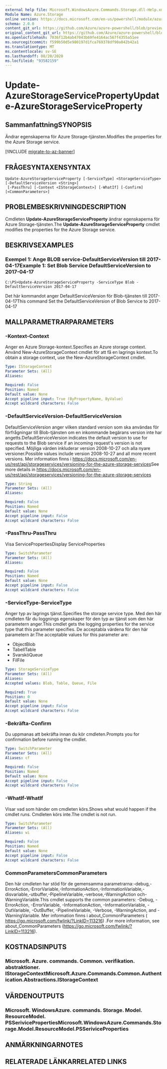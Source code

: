 ```yaml
---
external help file: Microsoft.WindowsAzure.Commands.Storage.dll-Help.xml
Module Name: Azure.Storage
online version: https://docs.microsoft.com/en-us/powershell/module/azure.storage/update-azurestorageserviceproperty
schema: 2.0.0
content_git_url: https://github.com/Azure/azure-powershell/blob/preview/src/Storage/Commands.Storage/help/Update-AzureStorageServiceProperty.md
original_content_git_url: https://github.com/Azure/azure-powershell/blob/preview/src/Storage/Commands.Storage/help/Update-AzureStorageServiceProperty.md
ms.openlocfilehash: 7036f12b4ab47043b69fe4164ac567f4355a51ee
ms.sourcegitcommit: f599b50d5e980197d1fca769378df90a842b42a1
ms.translationtype: MT
ms.contentlocale: sv-SE
ms.lasthandoff: 08/20/2020
ms.locfileid: "93582159"
---
```

# <span data-ttu-id="30c83-101">Update-AzureStorageServiceProperty</span><span class="sxs-lookup"><span data-stu-id="30c83-101">Update-AzureStorageServiceProperty</span></span>

## <span data-ttu-id="30c83-102">Sammanfattning</span><span class="sxs-lookup"><span data-stu-id="30c83-102">SYNOPSIS</span></span>
<span data-ttu-id="30c83-103">Ändrar egenskaperna för Azure Storage-tjänsten.</span><span class="sxs-lookup"><span data-stu-id="30c83-103">Modifies the properties for the Azure Storage service.</span></span>

[!INCLUDE [migrate-to-az-banner](../../includes/migrate-to-az-banner.md)]

## <span data-ttu-id="30c83-104">FRÅGESYNTAXEN</span><span class="sxs-lookup"><span data-stu-id="30c83-104">SYNTAX</span></span>

```
Update-AzureStorageServiceProperty [-ServiceType] <StorageServiceType> [-DefaultServiceVersion <String>]
 [-PassThru] [-Context <IStorageContext>] [-WhatIf] [-Confirm] [<CommonParameters>]
```

## <span data-ttu-id="30c83-105">PROBLEMBESKRIVNING</span><span class="sxs-lookup"><span data-stu-id="30c83-105">DESCRIPTION</span></span>
<span data-ttu-id="30c83-106">Cmdleten **Update-AzureStorageServiceProperty** ändrar egenskaperna för Azure Storage-tjänsten.</span><span class="sxs-lookup"><span data-stu-id="30c83-106">The **Update-AzureStorageServiceProperty** cmdlet modifies the properties for the Azure Storage service.</span></span>

## <span data-ttu-id="30c83-107">BESKRIVS</span><span class="sxs-lookup"><span data-stu-id="30c83-107">EXAMPLES</span></span>

### <span data-ttu-id="30c83-108">Exempel 1: Ange BLOB service-DefaultServiceVersion till 2017-04-17</span><span class="sxs-lookup"><span data-stu-id="30c83-108">Example 1: Set Blob Service DefaultServiceVersion to 2017-04-17</span></span>
```
C:\PS>Update-AzureStorageServiceProperty -ServiceType Blob -DefaultServiceVersion 2017-04-17
```

<span data-ttu-id="30c83-109">Det här kommandot anger DefaultServiceVersion för Blob-tjänsten till 2017-04-17</span><span class="sxs-lookup"><span data-stu-id="30c83-109">This command Set the DefaultServiceVersion of Blob Service to 2017-04-17</span></span>

## <span data-ttu-id="30c83-110">MALLPARAMETRAR</span><span class="sxs-lookup"><span data-stu-id="30c83-110">PARAMETERS</span></span>

### <span data-ttu-id="30c83-111">-Kontext</span><span class="sxs-lookup"><span data-stu-id="30c83-111">-Context</span></span>
<span data-ttu-id="30c83-112">Anger en Azure Storage-kontext.</span><span class="sxs-lookup"><span data-stu-id="30c83-112">Specifies an Azure storage context.</span></span>
<span data-ttu-id="30c83-113">Använd New-AzureStorageContext cmdlet för att få en lagrings kontext.</span><span class="sxs-lookup"><span data-stu-id="30c83-113">To obtain a storage context, use the New-AzureStorageContext cmdlet.</span></span>

```yaml
Type: IStorageContext
Parameter Sets: (All)
Aliases: 

Required: False
Position: Named
Default value: None
Accept pipeline input: True (ByPropertyName, ByValue)
Accept wildcard characters: False
```

### <span data-ttu-id="30c83-114">-DefaultServiceVersion</span><span class="sxs-lookup"><span data-stu-id="30c83-114">-DefaultServiceVersion</span></span>
<span data-ttu-id="30c83-115">DefaultServiceVersion anger vilken standard version som ska användas för förfrågningar till Blob-tjänsten om en inkommande begärans version inte har angetts.</span><span class="sxs-lookup"><span data-stu-id="30c83-115">DefaultServiceVersion indicates the default version to use for requests to the Blob service if an incoming request's version is not specified.</span></span> <span data-ttu-id="30c83-116">Möjliga värden inkluderar version 2008-10-27 och alla nyare versioner.</span><span class="sxs-lookup"><span data-stu-id="30c83-116">Possible values include version 2008-10-27 and all more recent versions.</span></span> <span data-ttu-id="30c83-117">Mer information finns i https://docs.microsoft.com/en-us/rest/api/storageservices/versioning-for-the-azure-storage-services</span><span class="sxs-lookup"><span data-stu-id="30c83-117">See more details in https://docs.microsoft.com/en-us/rest/api/storageservices/versioning-for-the-azure-storage-services</span></span>

```yaml
Type: String
Parameter Sets: (All)
Aliases: 

Required: False
Position: Named
Default value: None
Accept pipeline input: False
Accept wildcard characters: False
```

### <span data-ttu-id="30c83-118">-PassThru</span><span class="sxs-lookup"><span data-stu-id="30c83-118">-PassThru</span></span>
<span data-ttu-id="30c83-119">Visa ServiceProperties</span><span class="sxs-lookup"><span data-stu-id="30c83-119">Display ServiceProperties</span></span>

```yaml
Type: SwitchParameter
Parameter Sets: (All)
Aliases: 

Required: False
Position: Named
Default value: None
Accept pipeline input: False
Accept wildcard characters: False
```

### <span data-ttu-id="30c83-120">-ServiceType</span><span class="sxs-lookup"><span data-stu-id="30c83-120">-ServiceType</span></span>
<span data-ttu-id="30c83-121">Anger typ av lagrings tjänst.</span><span class="sxs-lookup"><span data-stu-id="30c83-121">Specifies the storage service type.</span></span>
<span data-ttu-id="30c83-122">Med den här cmdleten får du loggnings egenskaper för den typ av tjänst som den här parametern anger.</span><span class="sxs-lookup"><span data-stu-id="30c83-122">This cmdlet gets the logging properties for the service type that this parameter specifies.</span></span>
<span data-ttu-id="30c83-123">De acceptabla värdena för den här parametern är:</span><span class="sxs-lookup"><span data-stu-id="30c83-123">The acceptable values for this parameter are:</span></span>

- <span data-ttu-id="30c83-124">Object</span><span class="sxs-lookup"><span data-stu-id="30c83-124">Blob</span></span> 
- <span data-ttu-id="30c83-125">Tabell</span><span class="sxs-lookup"><span data-stu-id="30c83-125">Table</span></span>
- <span data-ttu-id="30c83-126">Svarskö</span><span class="sxs-lookup"><span data-stu-id="30c83-126">Queue</span></span>
- <span data-ttu-id="30c83-127">Fil</span><span class="sxs-lookup"><span data-stu-id="30c83-127">File</span></span>

```yaml
Type: StorageServiceType
Parameter Sets: (All)
Aliases: 
Accepted values: Blob, Table, Queue, File

Required: True
Position: 0
Default value: None
Accept pipeline input: False
Accept wildcard characters: False
```

### <span data-ttu-id="30c83-128">-Bekräfta</span><span class="sxs-lookup"><span data-stu-id="30c83-128">-Confirm</span></span>
<span data-ttu-id="30c83-129">Du uppmanas att bekräfta innan du kör cmdleten.</span><span class="sxs-lookup"><span data-stu-id="30c83-129">Prompts you for confirmation before running the cmdlet.</span></span>

```yaml
Type: SwitchParameter
Parameter Sets: (All)
Aliases: cf

Required: False
Position: Named
Default value: None
Accept pipeline input: False
Accept wildcard characters: False
```

### <span data-ttu-id="30c83-130">-WhatIf</span><span class="sxs-lookup"><span data-stu-id="30c83-130">-WhatIf</span></span>
<span data-ttu-id="30c83-131">Visar vad som händer om cmdleten körs.</span><span class="sxs-lookup"><span data-stu-id="30c83-131">Shows what would happen if the cmdlet runs.</span></span> <span data-ttu-id="30c83-132">Cmdleten körs inte.</span><span class="sxs-lookup"><span data-stu-id="30c83-132">The cmdlet is not run.</span></span>

```yaml
Type: SwitchParameter
Parameter Sets: (All)
Aliases: wi

Required: False
Position: Named
Default value: None
Accept pipeline input: False
Accept wildcard characters: False
```

### <span data-ttu-id="30c83-133">CommonParameters</span><span class="sxs-lookup"><span data-stu-id="30c83-133">CommonParameters</span></span>
<span data-ttu-id="30c83-134">Den här cmdleten har stöd för de gemensamma parametrarna:-debug,-ErrorAction,-ErrorVariable,-InformationAction,-InformationVariable,-disvariable,-utbuffer,-PipelineVariable,-verbose,-WarningAction och-WarningVariable.</span><span class="sxs-lookup"><span data-stu-id="30c83-134">This cmdlet supports the common parameters: -Debug, -ErrorAction, -ErrorVariable, -InformationAction, -InformationVariable, -OutVariable, -OutBuffer, -PipelineVariable, -Verbose, -WarningAction, and -WarningVariable.</span></span> <span data-ttu-id="30c83-135">Mer information finns i about_CommonParameters ( https://go.microsoft.com/fwlink/?LinkID=113216) .</span><span class="sxs-lookup"><span data-stu-id="30c83-135">For more information, see about_CommonParameters (https://go.microsoft.com/fwlink/?LinkID=113216).</span></span>

## <span data-ttu-id="30c83-136">KOSTNADS</span><span class="sxs-lookup"><span data-stu-id="30c83-136">INPUTS</span></span>

### <span data-ttu-id="30c83-137">Microsoft. Azure. commands. Common. verifikation. abstraktioner. IStorageContext</span><span class="sxs-lookup"><span data-stu-id="30c83-137">Microsoft.Azure.Commands.Common.Authentication.Abstractions.IStorageContext</span></span>

## <span data-ttu-id="30c83-138">VÄRDEN</span><span class="sxs-lookup"><span data-stu-id="30c83-138">OUTPUTS</span></span>

### <span data-ttu-id="30c83-139">Microsoft. WindowsAzure. commands. Storage. Model. ResourceModel. PSSeriviceProperties</span><span class="sxs-lookup"><span data-stu-id="30c83-139">Microsoft.WindowsAzure.Commands.Storage.Model.ResourceModel.PSSeriviceProperties</span></span>

## <span data-ttu-id="30c83-140">ANMÄRKNINGAR</span><span class="sxs-lookup"><span data-stu-id="30c83-140">NOTES</span></span>

## <span data-ttu-id="30c83-141">RELATERADE LÄNKAR</span><span class="sxs-lookup"><span data-stu-id="30c83-141">RELATED LINKS</span></span>

